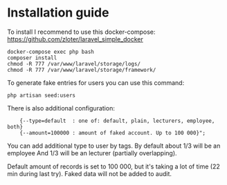 # Installation guide
To install I recommend to use this docker-compose:
https://github.com/zloter/laravel_simple_docker

```
docker-compose exec php bash
composer install
chmod -R 777 /var/www/laravel/storage/logs/
chmod -R 777 /var/www/laravel/storage/framework/
```

To generate fake entries for users you can use this command:
```
php artisan seed:users 
```
There is also additional configuration:

        {--type=default  : one of: default, plain, lecturers, employee, both}
        {--amount=100000 : amount of faked account. Up to 100 000}";

You can add additional type to user by tags.
By default about 1/3 will  be an employee 
And 1/3 will be an lecturer (partially overlapping).

Default amount of records is set to 100 000, but it's taking a lot of time (22 min during last try).
Faked data will not be added to audit. 
